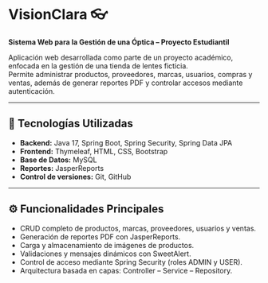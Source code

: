# VisionClara 👓  
**Sistema Web para la Gestión de una Óptica – Proyecto Estudiantil**

Aplicación web desarrollada como parte de un proyecto académico, enfocada en la gestión de una tienda de lentes ficticia.  
Permite administrar productos, proveedores, marcas, usuarios, compras y ventas, además de generar reportes PDF y controlar accesos mediante autenticación.

---

## 🚀 Tecnologías Utilizadas

- **Backend:** Java 17, Spring Boot, Spring Security, Spring Data JPA  
- **Frontend:** Thymeleaf, HTML, CSS, Bootstrap  
- **Base de Datos:** MySQL  
- **Reportes:** JasperReports  
- **Control de versiones:** Git, GitHub   

---

## ⚙️ Funcionalidades Principales

- CRUD completo de productos, marcas, proveedores, usuarios y ventas.  
- Generación de reportes PDF con JasperReports.  
- Carga y almacenamiento de imágenes de productos.  
- Validaciones y mensajes dinámicos con SweetAlert.  
- Control de acceso mediante Spring Security (roles ADMIN y USER).  
- Arquitectura basada en capas: Controller – Service – Repository.  
